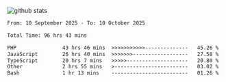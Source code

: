 
![github stats](https://github-readme-stats.vercel.app/api?username=realmahd1&show_icons=true&theme=codeSTACKr&hide_rank=true&count_private=true)

<!--START_SECTION:waka-->

```txt
From: 10 September 2025 - To: 10 October 2025

Total Time: 96 hrs 43 mins

PHP               43 hrs 46 mins  >>>>>>>>>>>--------------   45.26 %
JavaScript        26 hrs 40 mins  >>>>>>>------------------   27.58 %
TypeScript        20 hrs 7 mins   >>>>>--------------------   20.80 %
Other             2 hrs 55 mins   >------------------------   03.02 %
Bash              1 hr 13 mins    -------------------------   01.26 %
```

<!--END_SECTION:waka-->
